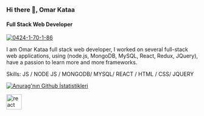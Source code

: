 ### Hi there 👋, Omar Kataa
#### Full Stack Web Developer
<a href="https://ibb.co/0F8dyff"><img src="https://i.ibb.co/D8sSf77/0424-1-70-1-86.jpg" alt="0424-1-70-1-86" border="0" /></a>

I am Omar Kataa full stack web developer, I worked on several full-stack web applications, using (node.js, MongoDB, MySQL, React, Redux, JQuery), have a passion to learn more and more frameworks.

Skills: JS / NODE JS / MONGODB/ MYSQL/ REACT /  HTML / CSS/ JQUERY










[![Anurag'nın Github İstatistikleri](https://github-readme-stats.vercel.app/api?username=OmarKataa)](https://github.com/anuraghazra/github-readme-stats)



[<img src='https://cdn.jsdelivr.net/npm/simple-icons@3.0.1/icons/react.svg' alt='react' height='40'>](bvbvbvbvv)  
